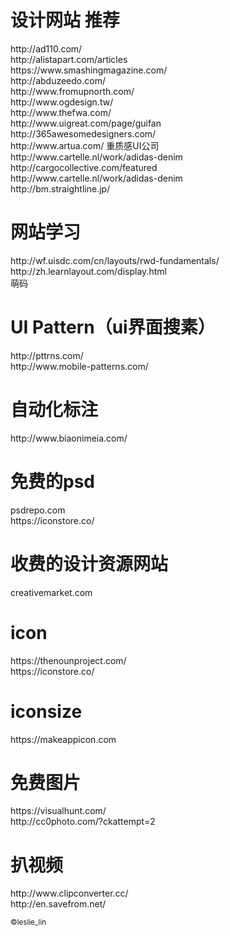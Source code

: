 <body>
<h1>设计网站 推荐</h1>
<p>
http://ad110.com/<br />
http://alistapart.com/articles<br />
https://www.smashingmagazine.com/<br />
http://abduzeedo.com/<br />
http://www.fromupnorth.com/<br />
http://www.ogdesign.tw/<br />
http://www.thefwa.com/<br />
http://www.uigreat.com/page/guifan<br />
http://365awesomedesigners.com/<br />
http://www.artua.com/ 重质感UI公司<br />
http://www.cartelle.nl/work/adidas-denim<br />
http://cargocollective.com/featured<br />
http://www.cartelle.nl/work/adidas-denim<br />
http://bm.straightline.jp/<br />
</p>

<h1>网站学习</h1>
http://wf.uisdc.com/cn/layouts/rwd-fundamentals/<br />
http://zh.learnlayout.com/display.html<br />
萌码<br />

<h1>UI Pattern（ui界面搜素）</h1>
http://pttrns.com/<br />
http://www.mobile-patterns.com/<br />

<h1>自动化标注</h1>
http://www.biaonimeia.com/<br />


<h1>免费的psd</h1>
psdrepo.com<br />
https://iconstore.co/<br />

<h1>收费的设计资源网站</h1>
creativemarket.com<br />

<h1>icon</h1>
https://thenounproject.com/<br />
https://iconstore.co/<br />

<h1>iconsize</h1>
https://makeappicon.com<br />

<h1>免费图片</h1> 
https://visualhunt.com/<br />
http://cc0photo.com/?ckattempt=2<br />

<h1>扒视频</h1>
http://www.clipconverter.cc/<br />
http://en.savefrom.net/<br />

</body>
<footer>
<p><small>&copy;leslie_lin</small></p>
</footer>
